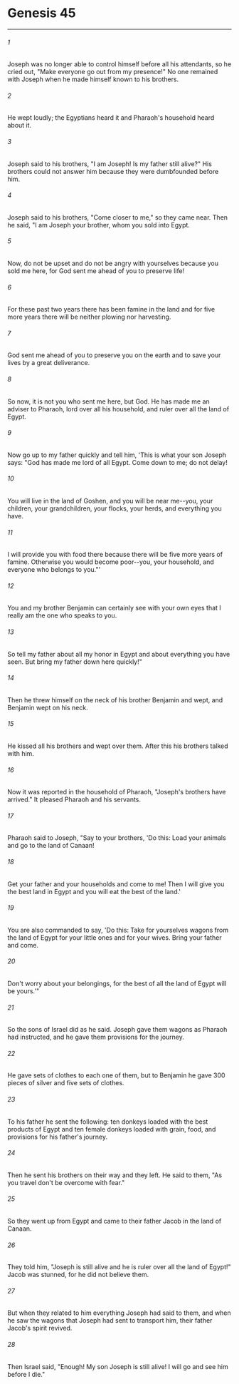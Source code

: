 # Genesis 45
***



###### 1 
Joseph was no longer able to control himself before all his attendants, so he cried out, "Make everyone go out from my presence!" No one remained with Joseph when he made himself known to his brothers. 

###### 2 
He wept loudly; the Egyptians heard it and Pharaoh's household heard about it. 

###### 3 
Joseph said to his brothers, "I am Joseph! Is my father still alive?" His brothers could not answer him because they were dumbfounded before him. 

###### 4 
Joseph said to his brothers, "Come closer to me," so they came near. Then he said, "I am Joseph your brother, whom you sold into Egypt. 

###### 5 
Now, do not be upset and do not be angry with yourselves because you sold me here, for God sent me ahead of you to preserve life! 

###### 6 
For these past two years there has been famine in the land and for five more years there will be neither plowing nor harvesting. 

###### 7 
God sent me ahead of you to preserve you on the earth and to save your lives by a great deliverance. 

###### 8 
So now, it is not you who sent me here, but God. He has made me an adviser to Pharaoh, lord over all his household, and ruler over all the land of Egypt. 

###### 9 
Now go up to my father quickly and tell him, 'This is what your son Joseph says: "God has made me lord of all Egypt. Come down to me; do not delay! 

###### 10 
You will live in the land of Goshen, and you will be near me--you, your children, your grandchildren, your flocks, your herds, and everything you have. 

###### 11 
I will provide you with food there because there will be five more years of famine. Otherwise you would become poor--you, your household, and everyone who belongs to you."' 

###### 12 
You and my brother Benjamin can certainly see with your own eyes that I really am the one who speaks to you. 

###### 13 
So tell my father about all my honor in Egypt and about everything you have seen. But bring my father down here quickly!" 

###### 14 
Then he threw himself on the neck of his brother Benjamin and wept, and Benjamin wept on his neck. 

###### 15 
He kissed all his brothers and wept over them. After this his brothers talked with him. 

###### 16 
Now it was reported in the household of Pharaoh, "Joseph's brothers have arrived." It pleased Pharaoh and his servants. 

###### 17 
Pharaoh said to Joseph, "Say to your brothers, 'Do this: Load your animals and go to the land of Canaan! 

###### 18 
Get your father and your households and come to me! Then I will give you the best land in Egypt and you will eat the best of the land.' 

###### 19 
You are also commanded to say, 'Do this: Take for yourselves wagons from the land of Egypt for your little ones and for your wives. Bring your father and come. 

###### 20 
Don't worry about your belongings, for the best of all the land of Egypt will be yours.'" 

###### 21 
So the sons of Israel did as he said. Joseph gave them wagons as Pharaoh had instructed, and he gave them provisions for the journey. 

###### 22 
He gave sets of clothes to each one of them, but to Benjamin he gave 300 pieces of silver and five sets of clothes. 

###### 23 
To his father he sent the following: ten donkeys loaded with the best products of Egypt and ten female donkeys loaded with grain, food, and provisions for his father's journey. 

###### 24 
Then he sent his brothers on their way and they left. He said to them, "As you travel don't be overcome with fear." 

###### 25 
So they went up from Egypt and came to their father Jacob in the land of Canaan. 

###### 26 
They told him, "Joseph is still alive and he is ruler over all the land of Egypt!" Jacob was stunned, for he did not believe them. 

###### 27 
But when they related to him everything Joseph had said to them, and when he saw the wagons that Joseph had sent to transport him, their father Jacob's spirit revived. 

###### 28 
Then Israel said, "Enough! My son Joseph is still alive! I will go and see him before I die."
